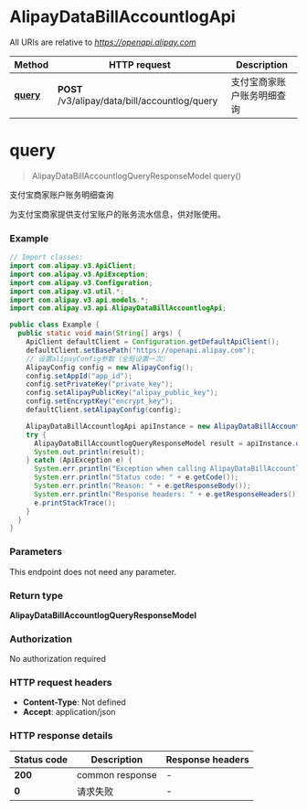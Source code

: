 # AlipayDataBillAccountlogApi

All URIs are relative to *https://openapi.alipay.com*

| Method | HTTP request | Description |
|------------- | ------------- | -------------|
| [**query**](AlipayDataBillAccountlogApi.md#query) | **POST** /v3/alipay/data/bill/accountlog/query | 支付宝商家账户账务明细查询 |


<a name="query"></a>
# **query**
> AlipayDataBillAccountlogQueryResponseModel query()

支付宝商家账户账务明细查询

为支付宝商家提供支付宝账户的账务流水信息，供对账使用。

### Example
```java
// Import classes:
import com.alipay.v3.ApiClient;
import com.alipay.v3.ApiException;
import com.alipay.v3.Configuration;
import com.alipay.v3.util.*;
import com.alipay.v3.api.models.*;
import com.alipay.v3.api.AlipayDataBillAccountlogApi;

public class Example {
  public static void main(String[] args) {
    ApiClient defaultClient = Configuration.getDefaultApiClient();
    defaultClient.setBasePath("https://openapi.alipay.com");
    // 设置alipayConfig参数（全局设置一次）
    AlipayConfig config = new AlipayConfig();
    config.setAppId("app_id");
    config.setPrivateKey("private_key");
    config.setAlipayPublicKey("alipay_public_key");
    config.setEncryptKey("encrypt_key");
    defaultClient.setAlipayConfig(config);

    AlipayDataBillAccountlogApi apiInstance = new AlipayDataBillAccountlogApi(defaultClient);
    try {
      AlipayDataBillAccountlogQueryResponseModel result = apiInstance.query();
      System.out.println(result);
    } catch (ApiException e) {
      System.err.println("Exception when calling AlipayDataBillAccountlogApi#query");
      System.err.println("Status code: " + e.getCode());
      System.err.println("Reason: " + e.getResponseBody());
      System.err.println("Response headers: " + e.getResponseHeaders());
      e.printStackTrace();
    }
  }
}
```

### Parameters
This endpoint does not need any parameter.

### Return type

**AlipayDataBillAccountlogQueryResponseModel**

### Authorization

No authorization required

### HTTP request headers

 - **Content-Type**: Not defined
 - **Accept**: application/json

### HTTP response details
| Status code | Description | Response headers |
|-------------|-------------|------------------|
| **200** | common response |  -  |
| **0** | 请求失败 |  -  |

